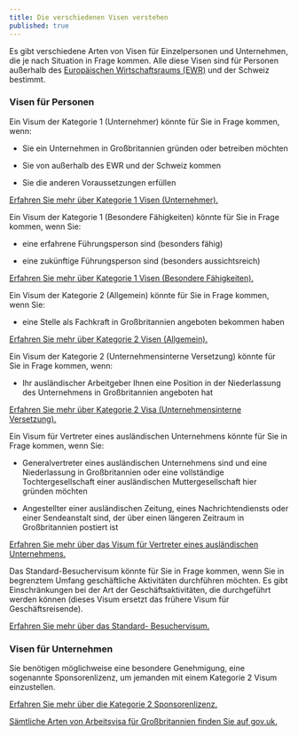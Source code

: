 ```yaml
---
title: Die verschiedenen Visen verstehen
published: true
---
```

Es gibt verschiedene Arten von Visen für Einzelpersonen und Unternehmen, die je nach Situation in Frage kommen. 
Alle diese Visen sind für Personen außerhalb des [Europäischen Wirtschaftsraums (EWR)](https://www.gov.uk/eu-eea) und der Schweiz bestimmt.

### Visen für Personen

Ein Visum der Kategorie 1 (Unternehmer) könnte für Sie in Frage kommen, wenn:

- Sie ein Unternehmen in Großbritannien gründen oder betreiben möchten

- Sie von außerhalb des EWR und der Schweiz kommen

- Sie die anderen Voraussetzungen erfüllen

[Erfahren Sie mehr über Kategorie 1 Visen (Unternehmer).](https://www.gov.uk/tier-1-entrepreneur/overview)

Ein Visum der Kategorie 1 (Besondere Fähigkeiten) könnte für Sie in Frage kommen, wenn Sie:

- eine erfahrene Führungsperson sind (besonders fähig)

- eine zukünftige Führungsperson sind (besonders aussichtsreich)

[Erfahren Sie mehr über Kategorie 1 Visen (Besondere Fähigkeiten).](https://www.gov.uk/tier-1-exceptional-talent/overview)

Ein Visum der Kategorie 2 (Allgemein) könnte für Sie in Frage kommen, wenn Sie:
 
- eine Stelle als Fachkraft in Großbritannien angeboten bekommen haben
 
[Erfahren Sie mehr über Kategorie 2 Visen (Allgemein).](https://www.gov.uk/tier-2-general/overview)

Ein Visum der Kategorie 2 (Unternehmensinterne Versetzung) könnte für Sie in Frage kommen, wenn:

- Ihr ausländischer Arbeitgeber Ihnen eine Position in der Niederlassung des Unternehmens in Großbritannien angeboten hat

[Erfahren Sie mehr über Kategorie 2 Visa (Unternehmensinterne Versetzung).](https://www.gov.uk/tier-2-intracompany-transfer-worker-visa/overview)

Ein Visum für Vertreter eines ausländischen Unternehmens könnte für Sie in Frage kommen, wenn Sie:

- Generalvertreter eines ausländischen Unternehmens sind und eine Niederlassung in Großbritannien oder eine vollständige Tochtergesellschaft einer ausländischen Muttergesellschaft hier gründen möchten
 
- Angestellter einer ausländischen Zeitung, eines Nachrichtendiensts oder einer Sendeanstalt sind, der über einen längeren Zeitraum in Großbritannien postiert ist

[Erfahren Sie mehr über das Visum für Vertreter eines ausländischen Unternehmens.](https://www.gov.uk/representative-overseas-business/overview)

Das Standard-Besuchervisum könnte für Sie in Frage kommen, wenn Sie in begrenztem Umfang geschäftliche Aktivitäten durchführen möchten. Es gibt Einschränkungen bei der Art der Geschäftsaktivitäten, die durchgeführt werden können (dieses Visum ersetzt das frühere Visum für Geschäftsreisende).

[Erfahren Sie mehr über das Standard- Besuchervisum.](https://www.gov.uk/standard-visitor-visa)

### Visen für Unternehmen

Sie benötigen möglichweise eine besondere Genehmigung, eine sogenannte Sponsorenlizenz, um jemanden mit einem Kategorie 2 Visum einzustellen.

[Erfahren Sie mehr über die Kategorie 2 Sponsorenlizenz.](https://www.gov.uk/uk-visa-sponsorship-employers/overview)

[Sämtliche Arten von Arbeitsvisa für Großbritannien finden Sie auf gov.uk.](https://www.gov.uk/browse/visas-immigration/work-visas)
